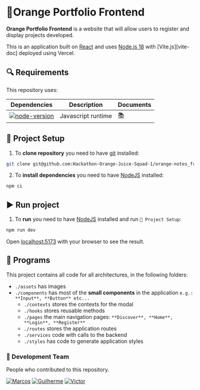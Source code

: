 # 🍊Orange Portfolio Frontend

**Orange Portfolio Frontend** is a website that will allow
users to register and display projects
developed.

This is an application built on [React][react-doc] and uses [Node.js 18][node-download] with [Vite.js][vite-doc] deployed using Vercel.

## 🔍 Requirements

This repository uses:

| Dependencies | Description | Documents |
| -------------------------------------------- | ------------------ | ---------------- |
| [![node-version]][node-download] | Javascript runtime | [📚][node-doc] |

## 🔨 Project Setup

1. To **clone repository** you need to have [git][git-download] installed:

```bash
git clone git@github.com:Hackathon-Orange-Juice-Squad-1/orange-notes_front-end.git
```

2. To **install dependencies** you need to have [NodeJS][node-download] installed:

```bash
npm ci
```


## ▶️ Run project

1. To **run** you need to have [NodeJS][node-download] installed and run `🔨 Project Setup`:

```bash
npm run dev
```

Open [localhost:5173](http://localhost:5173) with your browser to see the result.

## 📂 Programs

This project contains all code for all architectures, in the following folders:

* `./assets` has images
* `./components` has most of the **small components** in the application `e.g.: **Input**, **Button** etc...`
     * `./contexts` stores the contexts for the modal
     * `./hooks` stores reusable methods
     * `./pages` the main navigation pages: `**Discover**, **Home**, **Login**, **Register**`
     * `./routes` stores the application routes
     * `./services` code with calls to the backend
     * `./styles` has code to generate application styles


### 💪 Development Team

People who contributed to this repository.

[![Marcos](https://avatars.githubusercontent.com/u/96779141?s=100)](https://github.com/gc-marcos) [![Guilherme](https://avatars.githubusercontent.com/u/138685301?s=100)](https://github.com/GuihCastro) [![Victor](https://avatars.githubusercontent.com/u/51869461?s=100)](https://https://github.com/victorsilva02)



[node-download]: https://nodejs.org/dist/v18.16.0/

[git-download]: https://git-scm.com/downloads

[node-version]: https://img.shields.io/badge/node-latest-blue

[node-doc]: https://nodejs.org/dist/latest-v18.x/docs/api/

[react-doc]: https://react.dev/